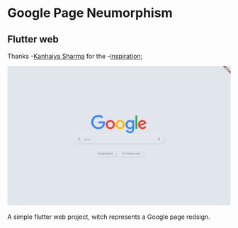 # Google Page Neumorphism


## Flutter web

Thanks -[Kanhaiya Sharma](https://medium.com/@ikanhaiyasharma/) for the -[inspiration](https://uxplanet.org/neumorphism-is-not-a-replacement-ux-and-resources-38ca5faf375e);

![Google Page Neumorphism Exemplo](https://github.com/joaoarmando/google_neumorphism_page/blob/master/img.png)

A simple flutter web project, witch represents a Google page redsign.
